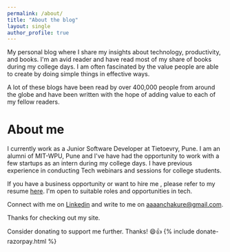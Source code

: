 ```yaml
---
permalink: /about/
title: "About the blog"
layout: single 
author_profile: true
---
```


My personal blog where I share my insights about technology, productivity, and books. I'm an avid reader and have read most of my share of books during my college days. I am often fascinated by the value people are able to create by doing simple things in effective ways.  

A lot of these blogs have been read by over 400,000 people from around the globe and have been written with the hope of adding value to each of my fellow readers.

# About me
I currently work as a Junior Software Developer at Tietoevry, Pune. I am an alumni of MIT-WPU, Pune and I've have had the opportunity to work with a few startups as an intern during my college days. I have previous experience in conducting Tech webinars and sessions for college students.

If you have a business opportunity or want to hire me , please refer to my resume [here]. I'm open to suitable roles and opportunities in tech.

Connect with me on [Linkedin][linkedin] and write to me on [aaaanchakure@gmail.com][aaaanchakure@gmail.com]. 

Thanks for checking out my site.

[wordpress]: https://hardtasksin.wordpress.com/
[hackernoon]: https://hackernoon.com/@afroz-chakure
[medium]: https://medium.com/@afrozchakure
[gfg]: https://www.geeksforgeeks.org/introduction-to-docker/
[mdickie]: https://en.wikipedia.org/wiki/Mat_Dickie
[portfolio]: https://afrozchakure.tech
[wrevolution]: https://play.google.com/store/apps/details?id=air.WR3DFree&hl=en_IN&gl=US
[feedly]: https://feedly.com/
[here]: https://drive.google.com/file/d/1fQQWO0H2DHbtvuOo6utwke9kmLSyC3At/view?usp=sharing
[linkedin]: https://linkedin.com/in/afrozchakure
[aaaanchakure@gmail.com]: mailto:aaaanchakure@gmail.com

Consider donating to support me further. Thanks! 😄👍
{% include donate-razorpay.html %}